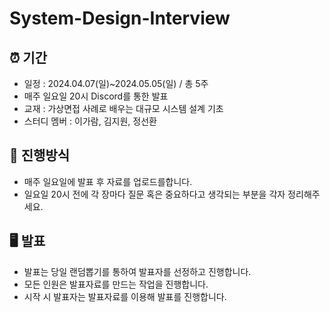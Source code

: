 # System-Design-Interview
## ⏰ 기간
- 일정 : 2024.04.07(일)~2024.05.05(일) / 총 5주
- 매주 일요일 20시 Discord를 통한 발표
- 교재 : 가상면접 사례로 배우는 대규모 시스템 설계 기초
- 스터디 멤버 : 이가람, 김지원, 정선환

## 📜 진행방식
- 매주 일요일에 발표 후 자료를 업로드를합니다.
- 일요일 20시 전에 각 장마다 질문 혹은 중요하다고 생각되는 부분을 각자 정리해주세요.

## 🖥 발표
- 발표는 당일 랜덤뽑기를 통하여 발표자를 선정하고 진행합니다.
- 모든 인원은 발표자료를 만드는 작업을 진행합니다.
- 시작 시 발표자는 발표자료를 이용해 발표를 진행합니다.
